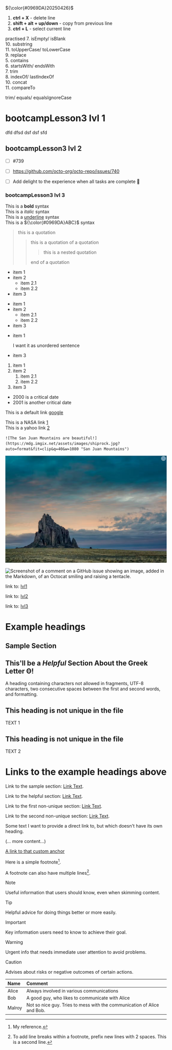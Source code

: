 ${\color{#0969DA}20250426}$ 
1. **ctrl + X** - delete line
2. **shift + alt + up/down** - copy from previous line
3. **ctrl + L** - select current line
   

practised 
7. isEmpty/ isBlank \
10. substring \
11. toUpperCase/ toLowerCase \
9. replace \
5. contains \
6. startsWith/ endsWith\
7. trim\
8. indexOf/ lastIndexOf\
10. concat\
11. compareTo

trim/ equals/ equalsIgnoreCase



# bootcampLesson3 lvl 1

dfd
dfsd
dsf
dsf
sfd




## bootcampLesson3 lvl 2


- [ ] #739
- [ ] https://github.com/octo-org/octo-repo/issues/740
- [ ] Add delight to the experience when all tasks are complete :tada:



### bootcampLesson3 lvl 3

This is a **bold** syntax \
This is a *italic* syntax \
This is a <ins>underline</ins> syntax \
This is a ${\color{#0969DA}ABC}$ syntax


> this is a quotation
>> this is a quotation of a quotation
>>> this is a nested quotation
>> >
>> end of a quotation
>>

- item 1
- item 2
  - item 2.1
  - item 2.2
- item 3

+ item 1
+ item 2
    + item 2.1
    + item 2.2
+ item 3

* item 1

    I want it as unordered sentence 

* item 3

1. item 1
2. item 2
   1. item 2.1
   2. item 2.2
3. item 3

- 2000 is a critical date
- 2001 is another critical date

This is a default link [google](http://www.google.com "default link") 

This is a NASA link [1] \
This is a yahoo link [2]

`![The San Juan Mountains are beautiful!](https://mdg.imgix.net/assets/images/shiprock.jpg?auto=format&fit=clip&q=40&w=1080 "San Juan Mountains")`

![The San Juan Mountains are beautiful!](/../../bootcampln3/img/mountain.png)

![Screenshot of a comment on a GitHub issue showing an image, added in the Markdown, of an Octocat smiling and raising a tentacle.](https://myoctocat.com/assets/images/base-octocat.svg)

[1]: <https://www.nasa.gov>
[2]: <https://www.yahoo.com>

link to: [lvl1](#bootcamplesson3-lvl-1)


link to: [lvl2](#bootcamplesson3-lvl-2) 


link to: [lvl3](#bootcamplesson3-lvl-3)


# Example headings

## Sample Section

## This'll be a _Helpful_ Section About the Greek Letter Θ!
A heading containing characters not allowed in fragments, UTF-8 characters, two consecutive spaces between the first and second words, and formatting.

## This heading is not unique in the file

TEXT 1

## This heading is not unique in the file

TEXT 2

# Links to the example headings above

Link to the sample section: [Link Text](#sample-section).

Link to the helpful section: [Link Text](#thisll-be-a-helpful-section-about-the-greek-letter-Θ).

Link to the first non-unique section: [Link Text](#this-heading-is-not-unique-in-the-file).

Link to the second non-unique section: [Link Text](#this-heading-is-not-unique-in-the-file-1).


<a name="my-custom-anchor-point"></a>
Some text I want to provide a direct link to, but which doesn't have its own heading.

(… more content…)

[A link to that custom anchor](#bootcamplesson3-lvl-2)


Here is a simple footnote[^1].

A footnote can also have multiple lines[^2].

[^1]: My reference.
[^2]: To add line breaks within a footnote, prefix new lines with 2 spaces.
  This is a second line.

<!-- This content will not appear in the rendered Markdown -->

> [!NOTE]
> Useful information that users should know, even when skimming content.

> [!TIP]
> Helpful advice for doing things better or more easily.

> [!IMPORTANT]
> Key information users need to know to achieve their goal.

> [!WARNING]
> Urgent info that needs immediate user attention to avoid problems.

> [!CAUTION]
> Advises about risks or negative outcomes of certain actions.

| Name   | Comment                                                                 |
|:-------|:------------------------------------------------------------------------|
| Alice  | Always involved in various communications                               |
| Bob    | A good guy, who likes to communicate with Alice                         |
| Malroy | Not so nice guy. Tries to mess with the communication of Alice and Bob. |
